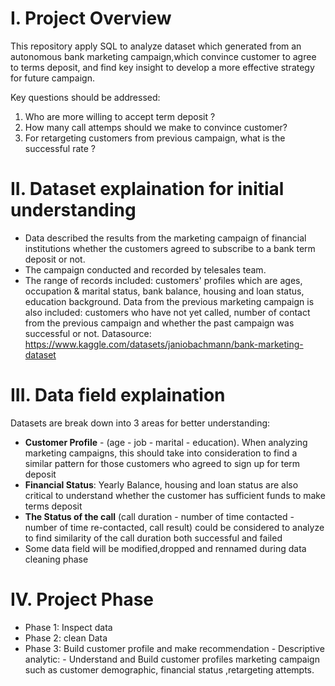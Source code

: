 # I. Project Overview
This repository apply SQL to analyze dataset which generated from an autonomous bank marketing campaign,which convince customer to agree to terms deposit, and find key insight to develop a more effective strategy for future campaign. 

Key questions should be addressed:
1. Who are more willing to accept term deposit ?
2. How many call attemps should we make to convince customer? 
3. For retargeting customers from previous campaign, what is the successful rate ?

# II. Dataset explaination for initial understanding
- Data described the results from the marketing campaign of financial institutions whether the customers agreed to subscribe to a bank term deposit or not.
- The campaign conducted and recorded by telesales team. 
- The range of records included: customers' profiles which are ages, occupation & marital status, bank balance, housing and loan status, education background. Data from the previous marketing campaign is also included: customers who have not yet called, number of contact from the previous campaign and whether the past campaign was successful or not. 
Datasource: https://www.kaggle.com/datasets/janiobachmann/bank-marketing-dataset

# III. Data field explaination 
Datasets are break down into 3 areas for better understanding: 
-  **Customer Profile** - (age - job - marital - education). When analyzing marketing campaigns, this should take into consideration to find a similar pattern for those customers who agreed to sign up for term deposit
- **Financial Status**: Yearly Balance, housing and loan status are also critical to understand whether the customer has sufficient funds to make terms deposit
- **The Status of the call** (call duration - number of time contacted - number of time re-contacted, call result) could be considered to analyze to find similarity of the call duration both successful and failed  
- Some data field will be modified,dropped and rennamed during data cleaning phase

#  IV. Project Phase
- Phase 1: Inspect data
- Phase 2: clean Data
- Phase 3: Build customer profile and make recommendation
      - Descriptive analytic:
      - Understand and Build customer profiles marketing campaign such as customer demographic, financial status ,retargeting attempts. 



